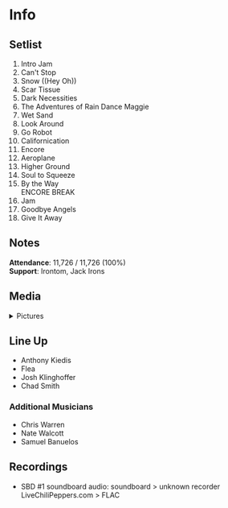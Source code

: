 # Info

## Setlist

1. Intro Jam
2. Can't Stop
3. Snow ((Hey Oh))
4. Scar Tissue
5. Dark Necessities
6. The Adventures of Rain Dance Maggie
7. Wet Sand
8. Look Around
9. Go Robot
10. Californication
11. Encore
12. Aeroplane
13. Higher Ground
14. Soul to Squeeze
15. By the Way
<br> ENCORE BREAK
16. Jam
17. Goodbye Angels
18. Give It Away

## Notes

**Attendance**: 11,726 / 11,726 (100%)
<br>
**Support**: Irontom, Jack Irons

## Media 

<details>
  <summary>Pictures</summary>
  <!--<img alt="Setlist" title="Setlist" src="_.jpg" height="200" />
  <img alt="Clipping" title="Clipping" src="_.jpg" height="200" />
  <img alt="Flyer" title="Flyer" src="_.jpg" height="200" />-->
</details>

## Line Up

* Anthony Kiedis
* Flea
* Josh Klinghoffer
* Chad Smith

### Additional Musicians

* Chris Warren  
* Nate Walcott  
* Samuel Banuelos

## Recordings

* SBD #1 soundboard audio: soundboard > unknown recorder LiveChiliPeppers.com > FLAC
